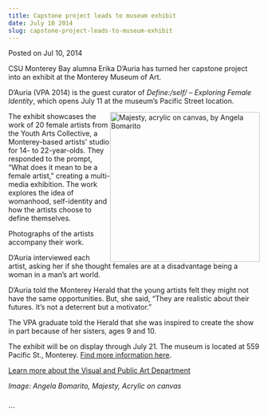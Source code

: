 ```yaml
---
title: Capstone project leads to museum exhibit
date: July 10 2014
slug: capstone-project-leads-to-museum-exhibit
---
```


 
<span class="date">Posted on Jul 10, 2014    </span>
<p>CSU Monterey Bay alumna Erika D&#x2019;Auria has turned her capstone
project into an exhibit at the Monterey Museum of Art.</p>
<p>D&#x2019;Auria (VPA 2014) is the guest curator of <em>Define:/self/ &#x2013;
Exploring Female Identity</em>, which opens July 11 at the museum&#x2019;s
Pacific Street location.</p>
<p><img alt="Majesty, acrylic on canvas, by Angela Bomarito" src="https://news.csumb.edu/sites/default/files/65/attachments/news/images/majesty.jpg" style="float:right; width:300px; height:300px">The exhibit
showcases the work of 20 female artists from the Youth Arts
Collective, a Monterey-based artists&apos; studio for 14- to
22-year-olds. They responded to the prompt, &#x201C;What does it mean to
be a female artist,&#x201D; creating a multi-media exhibition. The work
explores the idea of womanhood, self-identity and how the artists
choose to define themselves.</img></p>
<p>Photographs of the artists accompany their work.</p>
<p>D&#x2019;Auria interviewed each artist, asking her if she thought
females are at a disadvantage being a woman in a man&#x2019;s art
world.</p>
<p>D&#x2019;Auria told the Monterey Herald that the young artists felt
they might not have the same opportunities. But, she said, &#x201C;They
are realistic about their futures. It&#x2019;s not a deterrent but a
motivator.&#x201D;</p>
<p>The VPA graduate told the Herald that she was inspired to create
the show in part because of her sisters, ages 9 and 10.</p>
<p>The exhibit will be on display through July 21. The museum is
located at 559 Pacific St., Monterey. <a href="https://www.montereyart.org" rel="nofollow">Find more information
here</a>.&#xA0;</p>
<p><a href="https://csumb.edu/art" rel="nofollow">Learn more about
the Visual and Public Art Department</a></p>
<p><em>Image: Angela Bomarito, Majesty, Acrylic on canvas<br>
&#xA0;</br></em></p>
```
